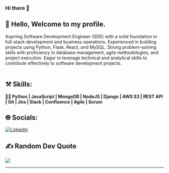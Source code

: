 ### Hi there 👋

<h2>👋 Hello, Welcome to my profile. </h2>
Aspiring Software Development Engineer (SDE) with a solid foundation in full-stack development and business operations. Experienced in building projects using Python, Flask, React, and MySQL. Strong problem-solving skills with proficiency in database management, agile methodologies, and project execution. Eager to leverage technical and analytical skills to contribute effectively to software development projects.<br><br>

## ⚒️ Skills:

<b> 🧑‍💻 Python | JavaScript | MongoDB | NodeJS | Django | AWS S3 | REST API | Git | Jira | Slack | Confluence | Agile | Scrum </b>

## 🌐 Socials:
[![LinkedIn](https://img.shields.io/badge/LinkedIn-%230077B5.svg?logo=linkedin&logoColor=white)](https://www.linkedin.com/in/sarvagyapratap/) 

## ✍️ Random Dev Quote
![](https://quotes-github-readme.vercel.app/api?type=horizontal&theme=radical)

---
